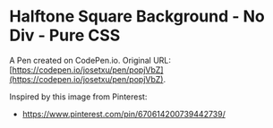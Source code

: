 # Halftone Square Background - No Div - Pure CSS

A Pen created on CodePen.io. Original URL: [https://codepen.io/josetxu/pen/popjVbZ](https://codepen.io/josetxu/pen/popjVbZ).

Inspired by this image from Pinterest:

- https://www.pinterest.com/pin/670614200739442739/